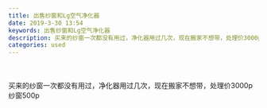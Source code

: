 ```yaml
---
title: 出售纱窗和Lg空气净化器
date: 2019-3-30 13:54
keywords: 出售纱窗和Lg空气净化器
description: 买来的纱窗一次都没有用过，净化器用过几次，现在搬家不想带，处理价3000p纱窗500p
categories: used
---
```

<td class="t_f" id="postmessage_3346694">

<br/>
<br/>
买来的纱窗一次都没有用过，净化器用过几次，现在搬家不想带，处理价3000p 纱窗500p <br/>
</td>
